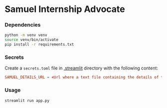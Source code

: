 # Samuel Internship Advocate

### Dependencies

```bash
python -m venv venv
source venv/bin/activate
pip install -r requirements.txt
```

### Secrets

Create a `secrets.toml` file in [.streamlit](.streamlit) directory with the following content:

```toml
SAMUEL_DETAILS_URL = <Url where a text file containing the details of the intern is stored>
```

### Usage

```bash
streamlit run app.py
```
